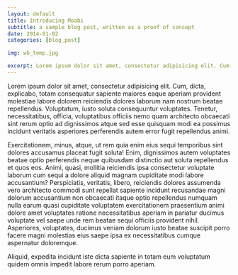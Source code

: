 ```yaml
---
layout: default
title: Introducing Moabi
subtitle: a sample blog post, written as a proof of concept
date: 2014-01-02
categories: [blog_post]

img: wb_temp.jpg

excerpt: Lorem ipsum dolor sit amet, consectetur adipisicing elit. Cum, dicta, explicabo, totam consequatur sapiente maiores eaque aperiam provident molestiae labore dolorem reiciendis dolores laborum nam nostrum beatae repellendus. Voluptatum, iusto soluta consequuntur voluptates. Tenetur, necessitatibus, officia, voluptatibus officiis nemo quam architecto obcaecati sint rerum optio ad dignissimos atque sed esse quisquam modi ea possimus incidunt veritatis asperiores perferendis autem error fugit repellendus animi.
---
```


Lorem ipsum dolor sit amet, consectetur adipisicing elit. Cum, dicta, explicabo, totam consequatur sapiente maiores eaque aperiam provident molestiae labore dolorem reiciendis dolores laborum nam nostrum beatae repellendus. Voluptatum, iusto soluta consequuntur voluptates. Tenetur, necessitatibus, officia, voluptatibus officiis nemo quam architecto obcaecati sint rerum optio ad dignissimos atque sed esse quisquam modi ea possimus incidunt veritatis asperiores perferendis autem error fugit repellendus animi.

Exercitationem, minus, atque, ut rem quia enim eius sequi temporibus sint dolores accusamus placeat fugit soluta! Enim, dignissimos autem voluptates beatae optio perferendis neque quibusdam distinctio aut soluta repellendus et quos eos. Animi, quasi, mollitia reiciendis ipsa consectetur voluptate laborum cum sequi a dolore aliquid magnam cupiditate modi labore accusantium? Perspiciatis, veritatis, libero, reiciendis dolores assumenda vero architecto commodi sunt repellat sapiente incidunt recusandae magni dolorum accusantium non obcaecati itaque optio repellendus numquam nulla earum quasi cupiditate voluptatem exercitationem praesentium animi dolore amet voluptates ratione necessitatibus aperiam in pariatur ducimus voluptate vel saepe unde rem beatae sequi officiis provident nihil. Asperiores, voluptates, ducimus veniam dolorum iusto beatae suscipit porro facere magni molestias eius saepe ipsa ex necessitatibus cumque aspernatur doloremque.

Aliquid, expedita incidunt iste dicta sapiente in totam eum voluptatum quidem omnis impedit labore rerum porro aperiam.
